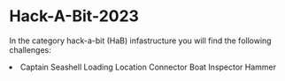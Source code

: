 # Hack-A-Bit-2023

In the category hack-a-bit (HaB) infastructure you will find the following challenges:
<li>
  Captain
  Seashell
  Loading
  Location
  Connector
  Boat
  Inspector
  Hammer
</li>

